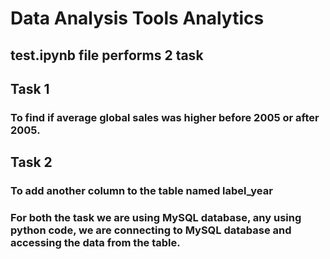 # Data Analysis Tools Analytics
## test.ipynb file performs 2 task 

## Task 1
### To find if average global sales was higher before 2005 or after 2005.

## Task 2
### To add another column to the table named label_year

### For both the task we are using MySQL database, any using python code, we are connecting to MySQL database and accessing the data from the table.
